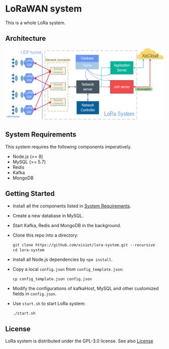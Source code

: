 # LoRaWAN system

This is a whole LoRa system.

## Architecture 

![Architecture](https://github.com/xisiot/resources/blob/master/lora-system/images/Architecture.jpg "Architecture")

## System Requirements

This system requires the following components imperatively.

- Node.js (>= 8)
- MySQL (>= 5.7)
- Redis
- Kafka
- MongoDB

## Getting Started

- Install all the components listed in [System Requirements](https://github.com/xisiot/lora-system/tree/master#system-requirements).

- Create a new database in MySQL.

- Start Kafka, Redis and MongoDB in the background.

- Clone this repo into a directory:

  ```
  git clone https://github.com/xisiot/lora-system.git --recursive
  cd lora-system
  ```

- Install all Node.js dependencies by `npm install`.

- Copy a local ``config.json`` from ``config_template.json``:

  ```
  cp config_template.json config.json
  ```

- Modify the configurations of kafkaHost, MySQL and other customized fields in ``config.json``.

- Use ``start.sh`` to start LoRa system:

  ```sh
  ./start.sh
  ```


## License

LoRa system is distributed under the GPL-3.0 license. See also [License](https://github.com/xisiot/lora-system/blob/master/LICENSE)
